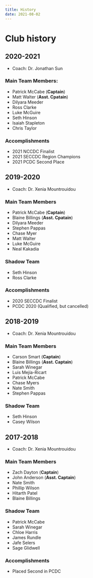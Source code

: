 ```yaml
---
title: History
date: 2021-08-02 
---
```

# Club history

## 2020-2021

* Coach: Dr. Jonathan Sun

### Main Team Members:
- Patrick McCabe (**Captain**)
- Matt Walter (**Asst. Cpatain**)
- Dilyara Meeder
- Ross Clarke
- Luke McGuire
- Seth Hinson
- Isaiah Stapleton
- Chris Taylor

### Accomplishments
* 2021 NCCDC Finalist
* 2021 SECCDC Region Champions
* 2021 PCDC Second Place

## 2019-2020

* Coach: Dr. Xenia Mountrouidou

### Main Team Members
- Patrick McCabe (**Captain**)
- Blaine Billings (**Asst. Cpatain**)
- Dilyara Meeder
- Stephen Pappas
- Chase Myer
- Matt Walter
- Luke McGuire
- Neal Kakadia

### Shadow Team
- Seth Hinson 
- Ross Clarke 

### Accomplishments
* 2020 SECCDC Finalist 
* PCDC 2020 (Qualified, but cancelled)

## 2018-2019

* Coach: Dr. Xenia Mountrouidou

### Main Team Members
- Carson Smart (**Captain**)
- Blaine Billings (**Asst. Captain**)
- Sarah Winegar
- Luis Mejía-Ricart
- Patrick McCabe
- Chase Myers
- Nate Smith
- Stephen Pappas

### Shadow Team
- Seth Hinson
- Casey Wilson

## 2017-2018

* Coach: Dr. Xenia Mountrouidou

### Main Team Members
- Zach Dayton (**Captain**)
- John Anderson (**Asst. Captain**)
- Nate Smith
- Phillip Wilson
- Hitarth Patel
- Blaine Billings

### Shadow Team
- Patrick McCabe
- Sarah Winegar
- Chloe Harris
- James Rundle
- Jafe Selers
- Sage Glidwell

### Accomplishments
- Placed Second in PCDC